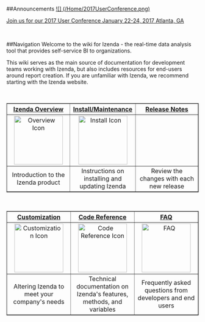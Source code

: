##Announcements
[![] (/Home/2017UserConference.png)](https://www.izenda.com/embedded-bi-conference)

[Join us for our 2017 User Conference January 22-24, 2017 Atlanta, GA](https://www.izenda.com/embedded-bi-conference)

<br>

##Navigation
Welcome to the wiki for Izenda - the real-time data analysis tool that provides self-service BI to organizations. 

This wiki serves as the main source of documentation for development teams working with Izenda, but also includes resources for end-users around report creation. If you are unfamiliar with Izenda, we recommend starting with the Izenda website.

<br>

<table border="1" width="100%">
   <tr>
      <th width="33%">
         <a href="http://wiki.izenda.us/Guides/ReportDesign">
            Izenda Overview
         </a>
      </th>
      <th width="33%">
         <a href="http://wiki.izenda.us/Integration/Tutorials">
            Install/Maintenance 
         </a>
      </th>
      <th width="33%">
         <a href="http://wiki.izenda.us/Release Notes">
            Release Notes
         </a>
      </th>
   </tr>
   <tr>
      <td align="center">
         <a href="http://wiki.izenda.us/Guides/ReportDesign">
            <img src="/Home/Overview_Globe.png" alt="Overview Icon" style="width:128px;height:128px;">
         </a>
      </td>
      <td align="center">
         <a href="http://wiki.izenda.us/Integration/Tutorials">
            <img src="/Home/Install_Download.png" alt="Install Icon" style="width:128px;height:128px;">
         </a>
      </td>
      <td align="center">
         <a href="http://wiki.izenda.us/Release-Notes">
         </a>  
      </td>
   </tr>
   <tr>
      <td align="center">
         Introduction to the Izenda product
      </td>
      <td align="center">
         Instructions on installing and updating Izenda
      </td>
      <td align="center">
         Review the changes with each new release
      </td>
   </tr>
</table>

<!-- Commented out Best Practices until we develop a page
[Izenda Overview](/Guides/ReportDesign) | [Install/<br>Maintenance](/Integration/Tutorials) | Best Practices
:--:|:---:|:---:
[![](/Home/Overview_Globe.png)](/Guides/ReportDesign)|[![](/Home/Install_Download.png)](/Integration/Tutorials)|[![](/Home/BestPractices_Trophy.png)]
Introduction to the Izenda product|Instructions on installing and updating Izenda|Recommended strategies from the Izenda team
-->

<br>

<table border="1" width="100%">
   <tr>
      <th width="33%">
         <a href="http://wiki.izenda.us/Guides/Developer-Links-and-Guides">
            Customization
         </a>
      </th>
      <th width="33%">
         <a href="http://wiki.izenda.us/API">
            Code Reference
         </a>
      </th>
      <th width="33%">
         <a href="http://wiki.izenda.us/FAQ/FAQ">
            FAQ
         </a>
      </th>
   </tr>
   <tr>
      <td align="center">
         <a href="http://wiki.izenda.us/Guides/Developer-Links-and-Guides">
            <img src="/Home/Customization_Wrench.png" alt="Customization Icon" style="width:128px;height:128px;">
         </a>
      </td>
      <td align="center">
         <a href="http://wiki.izenda.us/API">
            <img src="/Home/CodeRef_Terminal.png" alt="Code Reference Icon" style="width:128px;height:128px;">
         </a>
      </td>
      <td align="center">
         <a href="http://wiki.izenda.us/FAQ/FAQ">
	    <img src="/Home/FAQ_QuestionMark.png" alt="FAQ" style="width:128px;height:128px;">
         </a>  
      </td>
   </tr>
   <tr>
      <td align="center">
         Altering Izenda to meet your company's needs
      </td>
      <td align="center">
         Technical documentation on Izenda's features, methods, and variables
      </td>
      <td align="center">
         Frequently asked questions from developers and end users
      </td>
   </tr>
</table>

<br>


<!-- Commented out old home page. Holding on to ensure we don't need it

#Izenda Wiki

[[_TOC_]]

##Introduction

Izenda reports includes a flexible API that can be configured to integrate with your application. This guide covers most of the basic elements that are needed to apply branding and security to the majority of applications. Before beginning, make sure that Izenda Reports can properly connect to your database when setup as a stand-alone virtual directory. 

Please watch our ten minute integration video to see how to do a core integration with Visual Studio (redirects to Youtube):

[![Izenda Core Integration Video](/Home/izenda_intro_video.png)](https://www.youtube.com/watch?v=4E0npCxLi4o)

###Izenda Reports Quick Setup
To integrate Izenda into your own website, you will first need a development environment, such as Visual Studio. Once you have a development environment, you can get our website template from [[here|http://www.izenda.com/Site/DownloadComplete.aspx?msgId=0]]. Once you have followed the steps there, return here and find out more about how you can get started using Izenda Reports.

###[[Configuring Settings|Integration/Tutorials/Customizing-Izenda-Settings]]

The Izenda Reports API contains specific settings that alter the behavior of the tool on a per-user basis. Settings can be applied through the Settings.aspx page (please see important information on [[settings|http://wiki.izenda.us/Integration/Tutorials/Customizing-Izenda-Settings#The-Settings.aspx-page]] page - this is typically only used for trials and evaluations) or via a [[CustomAdHocConfig|http://wiki.izenda.us/Integration/Tutorials/Customizing-Izenda-Settings]] class. Your global.asax should contain a definition for this that inherits from either FileSystemAdHocConfig or DatabaseAdHocConfig. Examples of important settings include the [[license key|/API/CodeSamples/LicenseKey]], the [[connection string|/API/CodeSamples/SqlServerConnectionString]], and the [[user name|/API/CodeSamples/CurrentUserName]]. 

###[[Creating Views|Integration/Tutorials/Views]]

Some databases contain complex field names that may be confusing to users. In these situations, it may be necessary to create Views that simplify the data model for the user. Users can be limited to specific views using the [[AdHocSettings.VisibleDataSources|/API/CodeSamples/VisibleDataSources]] setting.

###Applying Branding

There are a few different ways to apply your branding, logo, or header controls to Izenda Reports. 

**Header Image** : The simplest way to apply your logo is to set the "Application Header Image Url" in the "CSS & Images" section of the Settings.aspx page. You can also do it in your global.asax by modifying the [[AdHocSettings.ApplicationHeaderImageUrl|/API/CodeSamples/ApplicationHeaderImageUrl]] setting. 

**Master Pages** : If you already have an ASP.NET master page, you can apply it to ReportDesigner.aspx, ReportList.aspx, and ReportViewer.aspx. Be careful not to apply a master page or theme to the rs.aspx page as that may interfere with the reporting operation. 

**IFRAMES or Frames** : The Izenda reports pages may be placed inside an IFRAME or FRAME. This would need to be done for ReportDesigner.aspx, ReportList.aspx, and ReportViewer.aspx. 

###[[Building Core Reports|/Guides/ReportDesign]]

The best way to deploy Izenda is to create a small set of base reports that users can then customize. Ideally initial reports should contain the most relevant data sources and fields. It may be beneficial to add summaries and charts to them as well. See the training section for details on how to create various types of reports. 

###[[Enforcing Security and User Limitations|Integration/Tutorials/Security]]

The Izenda Reports platform includes a robust and flexible security model which inherits rich security credentials from your application. This example covers how to apply security for most common scenarios by using the ``InitializeReporting()`` method to pass user credentials to the Izenda API. This method is normally found in the [[CustomAdHocConfig|/Integration/Tutorials/Customizing-Izenda-Settings]] class in the Global.asax file. 

####Assumptions

For demonstration purposes, we will be working with the following information:

* The user has already been authenticated with the application Izenda is embedded into
* The username is stored in a session variable called "UserName"
* The tenant ID is stored in a session variable called "TenantID"
* The user's role is stored in a session variable called "Role"
* The user's country name is stored in a session variable called "UserCountry"
* The database contains tables and views with a field named "ClientID"
* A method named GetUserName() exists in global.asax that accesses the session variable "UserName"
* A method named GetTenantID() exists in global.asax that accesses the session variable "TenantID"
* A method named GetUserRole() exists in global.asax that accesses the session variable "Role"
* A method named GetUserCountry() exists in global.asax that accesses the session variable "UserCountry"

####Limitations Enforced

  * The user is logged In
  * The user can only see records for their ClientID
  * The user can only see certain data sources and will not see reports that require unauthorized data sources
  * Non-admins will not be able to overwrite reports
  * Non-admins will not see the "Admin Reports" and "Sensitive Reports" categories in their report list 

###Basic Login Scenario

In this example, we will initialize some of the more common settings. This is done in the ``InitializeReporting()`` method of your ``CustomAdHocConfig`` class that we discussed earlier. You will have to call the ``InitializeReporting()`` method after your user has been authenticated.

``` c#
//Pass User Credentials
AdHocSettings.LicenseKey = "INSERT_LICENSE_KEY_HERE";
AdHocSettings.SqlServerConnectionString = "INSERT_CONNECTION_STRING_HERE";
AdHocSettings.CurrentUserName = GetUserName();
AdHocSettings.CurrentUserTenantId = GetTenantID();
AdHocSettings.CurrentUserIsAdmin = (GetUserRole() == "Admin");
AdHocSettings.CurrentUserRoles = new string[] {(string)HttpContext.Current.Session["Role"]};
AdHocSettings.VisibleDataSources = new string[]  { "Products", "Orders", "Customers" }; 
```

###Multi-Role Scenario

Now let's add some logic based on the user's role. In this example, we apply limitations based on whether or not the user is an administrator, report designer, or report viewer. However, your individual roles may vary based on your security model.
 
``` c#
Izenda.AdHoc.AdHocSettings.ShowSettingsButtonForNonAdmins = false; //Hides the button that redirects to the settings page for non-admins
if(AdHocSettings.CurrentUserIsAdmin)
{
	Izenda.AdHoc.AdHocSettings.VisibleDataSources = new string[] { "Purchasing.Vendor", "Products", "Orders", "Order Details", "Customers" };
}
else
{
    Izenda.AdHoc.AdHocSettings.HiddenFilters["ShipCountry"] = GetUserCountry(); //Hide data that the user isn't authorized to view
    Izenda.AdHoc.AdHocSettings.VisibleDataSources = new string[] { "Products", "Orders", "Customers" }; //non-admins only see certain data sources
    Izenda.AdHoc.AdHocSettings.OutputTypes["sql"].ShowInToolbar = false; //Hides the SQL output icon on the toolbar for non-admins
    if(new List<string>(AdHocSettings.CurrentUserRoles).Contains("ReportViewer")) {
        AdHocSettings.ShowDesignDashboardLink = false;
        AdHocSettings.ShowDesignLinks = false;
        AdHocSettings.ShowDesignLinkInReportViewer = false;
    }
    else if (new List<string>(AdHocSettings.CurrentUserRoles).Contains("ReportDesigner")) {
        AdHocSettings.ShowMiscTab = false;
    }
}
```
-->

